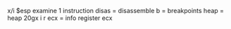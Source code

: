
x/i $esp examine 1 instruction
disas = disassemble
b = breakpoints
heap = heap
20gx 
i r ecx = info register ecx
